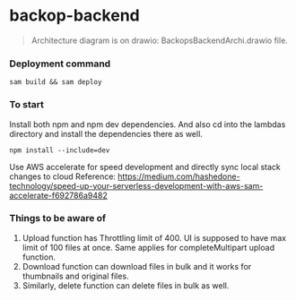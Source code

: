 # backop-backend


> Architecture diagram is on drawio: BackopsBackendArchi.drawio file.

### Deployment command

```
sam build && sam deploy
```

### To start
Install both npm and npm dev dependencies. 
And also cd into the lambdas directory and install the dependencies there as well. 
```
npm install --include=dev
```




Use AWS accelerate for speed development and directly sync local stack changes to cloud
Reference: https://medium.com/hashedone-technology/speed-up-your-serverless-development-with-aws-sam-accelerate-f692786a9482




### Things to be aware of 

1. Upload function has Throttling limit of 400. UI is supposed to have max limit of 100 files at once. Same applies for completeMultipart upload function.
2. Download function can download files in bulk and it works for thumbnails and original files. 
3. Similarly, delete function can delete files in bulk as well. 
